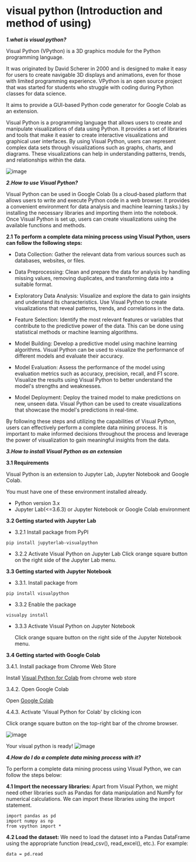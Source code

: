 # visual python (Introduction and method of using)


***1.what is visual python?***


Visual Python (VPython) is a 3D graphics module for the Python programming language. 

It was originated by David Scherer in 2000 and is designed to make it easy for users to create navigable 3D displays and animations, even for those with limited programming experience. VPython is an open source project that was started for students who struggle with coding during Python classes for data science. 

It aims to provide a GUI-based Python code generator for Google Colab as an extension.


Visual Python is a programming language that allows users to create and manipulate visualizations of data using Python. It provides a set of libraries and tools that make it easier to create interactive visualizations and graphical user interfaces. By using Visual Python, users can represent complex data sets through visualizations such as graphs, charts, and diagrams. These visualizations can help in understanding patterns, trends, and relationships within the data.


![image](https://github.com/aysannazarmohamady/visual_python/assets/30371881/e4986167-88f8-4d8a-8ee1-7e4edd6a01e0)



***2.How to use Visual Python?***


Visual Python can be used in Google Colab (Is a cloud-based platform that allows users to write and execute Python code in a web browser. It provides a convenient environment for data analysis and machine learning tasks.) by installing the necessary libraries and importing them into the notebook. Once Visual Python is set up, users can create visualizations using the available functions and methods.


**2.1 To perform a complete data mining process using Visual Python, users can follow the following steps:**


- Data Collection: Gather the relevant data from various sources such as databases, websites, or files.

- Data Preprocessing: Clean and prepare the data for analysis by handling missing values, removing duplicates, and transforming data into a suitable format.

- Exploratory Data Analysis: Visualize and explore the data to gain insights and understand its characteristics. Use Visual Python to create visualizations that reveal patterns, trends, and correlations in the data.

- Feature Selection: Identify the most relevant features or variables that contribute to the predictive power of the data. This can be done using statistical methods or machine learning algorithms.

- Model Building: Develop a predictive model using machine learning algorithms. Visual Python can be used to visualize the performance of different models and evaluate their accuracy.

- Model Evaluation: Assess the performance of the model using evaluation metrics such as accuracy, precision, recall, and F1 score. Visualize the results using Visual Python to better understand the model's strengths and weaknesses.

- Model Deployment: Deploy the trained model to make predictions on new, unseen data. Visual Python can be used to create visualizations that showcase the model's predictions in real-time.

By following these steps and utilizing the capabilities of Visual Python, users can effectively perform a complete data mining process. It is important to make informed decisions throughout the process and leverage the power of visualization to gain meaningful insights from the data.

***3.How to install Visual Python as an extension***



**3.1 Requirements**

Visual Python is an extension to Jupyter Lab, Jupyter Notebook and Google Colab. 

You must have one of these environment installed already.

- Python version 3.x
- Jupyter Lab(<=3.6.3) or Jupyter Notebook or Google Colab environment

**3.2 Getting started with Jupyter Lab**

- 3.2.1 Install package from PyPI
```
pip install jupyterlab-visualpython
```
- 3.2.2 Activate Visual Python on Jupyter Lab
 Click orange square button on the right side of the Jupyter Lab menu.


**3.3 Getting started with Jupyter Notebook**
 
- 3.3.1. Install package from
```
pip install visualpython
```

- 3.3.2 Enable the package
```
visualpy install
```

- 3.3.3 Activate Visual Python on Jupyter Notebook

   Click orange square button on the right side of the Jupyter Notebook menu.

**3.4 Getting started with Google Colab**

3.4.1. Install package from Chrome Web Store

Install [Visual Python for Colab](https://chrome.google.com/webstore/detail/visual-python-for-colab/ccmkpknjfagaldcgidgcipbpdipfopob)  from chrome web store


3.4.2. Open Google Colab

   Open [Google Colab](https://colab.research.google.com/)

4.4.3. Activate 'Visual Python for Colab' by clicking icon

   Click orange square button on the top-right bar of the chrome browser.
   
![image](https://github.com/aysannazarmohamady/visual_python/assets/30371881/bcf25fc1-a4d1-41da-ad20-55ea0e5395e2)

Your visual python is ready!
![image](https://github.com/aysannazarmohamady/visual_python/assets/30371881/886e2699-1a23-4259-a72a-68f9072d8626)



***4.How do I do a complete data mining process with it?***

To perform a complete data mining process using Visual Python, we can follow the steps below:

**4.1 Import the necessary libraries:** Apart from Visual Python, we might need other libraries such as Pandas for data manipulation and NumPy for numerical calculations. We can import these libraries using the import statement.
```
import pandas as pd
import numpy as np
from vpython import *
```

**4.2 Load the dataset:** We need to load the dataset into a Pandas DataFrame using the appropriate function (read_csv(), read_excel(), etc.). For example:
```
data = pd.read
```



